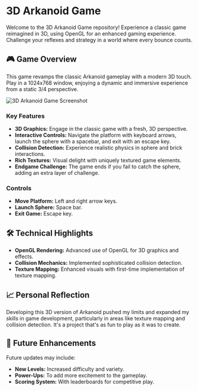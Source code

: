 # 3D Arkanoid Game

Welcome to the 3D Arkanoid Game repository! Experience a classic game reimagined in 3D, using OpenGL for an enhanced gaming experience. Challenge your reflexes and strategy in a world where every bounce counts.

## 🎮 Game Overview

This game revamps the classic Arkanoid gameplay with a modern 3D touch. Play in a 1024x768 window, enjoying a dynamic and immersive experience from a static 3/4 perspective.

![3D Arkanoid Game Screenshot](https://ibb.co/NSp7H1J)

### Key Features

- **3D Graphics:** Engage in the classic game with a fresh, 3D perspective.
- **Interactive Controls:** Navigate the platform with keyboard arrows, launch the sphere with a spacebar, and exit with an escape key.
- **Collision Detection:** Experience realistic physics in sphere and brick interactions.
- **Rich Textures:** Visual delight with uniquely textured game elements.
- **Endgame Challenge:** The game ends if you fail to catch the sphere, adding an extra layer of challenge.

### Controls

- **Move Platform:** Left and right arrow keys.
- **Launch Sphere:** Space bar.
- **Exit Game:** Escape key.

## 🛠 Technical Highlights

- **OpenGL Rendering:** Advanced use of OpenGL for 3D graphics and effects.
- **Collision Mechanics:** Implemented sophisticated collision detection.
- **Texture Mapping:** Enhanced visuals with first-time implementation of texture mapping.

## 📈 Personal Reflection

Developing this 3D version of Arkanoid pushed my limits and expanded my skills in game development, particularly in areas like texture mapping and collision detection. It's a project that's as fun to play as it was to create.

## 🚀 Future Enhancements

Future updates may include:

- **New Levels:** Increased difficulty and variety.
- **Power-Ups:** To add more excitement to the gameplay.
- **Scoring System:** With leaderboards for competitive play.
